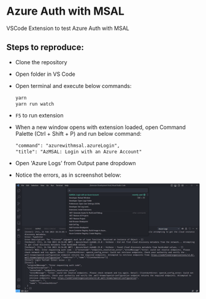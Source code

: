 # Azure Auth with MSAL

VSCode Extension to test Azure Auth with MSAL

## Steps to reproduce:

- Clone the repository
- Open folder in VS Code
- Open terminal and execute below commands:
    ```
    yarn
    yarn run watch
    ```
- `F5` to run extension
- When a new window opens with extension loaded, open Command Palette (Ctrl + Shift + P) and run below command:
    ```
    "command": "azurewithmsal.azureLogin",
    "title": "AzMSAL: Login with an Azure Account"
    ```
- Open 'Azure Logs' from Output pane dropdown
- Notice the errors, as in screenshot below:

   <img src="./media/error.png" />
